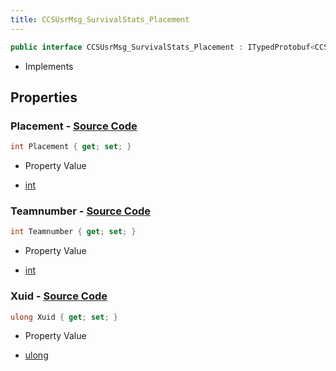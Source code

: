 ```yaml
---
title: CCSUsrMsg_SurvivalStats_Placement
---
```


```csharp
public interface CCSUsrMsg_SurvivalStats_Placement : ITypedProtobuf<CCSUsrMsg_SurvivalStats_Placement>, INativeHandle
```

- Implements

## Properties

### **Placement** - [Source Code](https://github.com/swiftly-solution/swiftlys2/blob/main/managed/src/SwiftlyS2.Generated/Protobufs/Interfaces/CCSUsrMsg_SurvivalStats_Placement.cs#L19)

```csharp
int Placement { get; set; }
```

- Property Value

- [int](https://learn.microsoft.com/dotnet/api/system.int32)

### **Teamnumber** - [Source Code](https://github.com/swiftly-solution/swiftlys2/blob/main/managed/src/SwiftlyS2.Generated/Protobufs/Interfaces/CCSUsrMsg_SurvivalStats_Placement.cs#L16)

```csharp
int Teamnumber { get; set; }
```

- Property Value

- [int](https://learn.microsoft.com/dotnet/api/system.int32)

### **Xuid** - [Source Code](https://github.com/swiftly-solution/swiftlys2/blob/main/managed/src/SwiftlyS2.Generated/Protobufs/Interfaces/CCSUsrMsg_SurvivalStats_Placement.cs#L13)

```csharp
ulong Xuid { get; set; }
```

- Property Value

- [ulong](https://learn.microsoft.com/dotnet/api/system.uint64)

